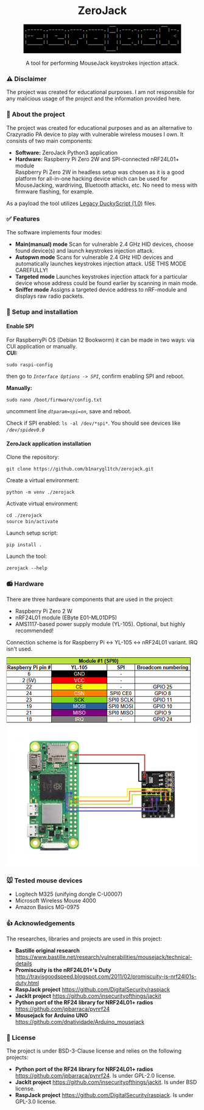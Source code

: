 <div align="center">
  <h1>ZeroJack</h1>
  <img src="https://raw.githubusercontent.com/b1narygl1tch/zerojack/refs/heads/main/images/Banner.png" alt="banner">
  <p>A tool for performing MouseJack keystrokes injection attack.</p>
</div>

### :warning: Disclaimer
The project was created for educational purposes. I am not responsible for any malicious usage of the project and the information provided here.

### :space_invader: About the project
The project was created for educational purposes and as an alternative to Crazyradio PA device to play with vulnerable wireless mouses I own.
It consists of two main components:
* **Software:** ZeroJack Python3 application
* **Hardware:** Raspberry Pi Zero 2W and SPI-connected nRF24L01+ module  
Raspberry Pi Zero 2W in headless setup was chosen as it is a good platform for all-in-one hacking device which can be used for MouseJacking, wardriving, Bluetooth attacks, etc.
No need to mess with firmware flashing, for example.
  
As a payload the tool utilizes [Legacy DuckyScript (1.0)](https://github.com/hak5/usbrubberducky-payloads?tab=readme-ov-file#legacy-duckyscript-10) files.

### :white_check_mark: Features
The software implements four modes:
* **Main(manual) mode** Scan for vulnerable 2.4 GHz HID devices, choose found device(s) and launch keystrokes injection attack.
* **Autopwn mode** Scans for vulnerable 2.4 GHz HID devices and automatically launches keystrokes injection attack. USE THIS MODE CAREFULLY!
* **Targeted mode** Launches keystrokes injection attack for a particular device whose address could be found earlier by scanning in main mode.
* **Sniffer mode** Assigns a targeted device address to nRF-module and displays raw radio packets.

### :floppy_disk: Setup and installation
#### Enable SPI 
For RaspberryPi OS (Debian 12 Bookworm) it can be made in two ways: via CUI application or manually.  
**CUI:**
```
sudo raspi-config
```
then go to _```Interface Options -> SPI```_, confirm enabling SPI and reboot.  

**Manually:**
```
sudo nano /boot/firmware/config.txt
```
uncomment line _```dtparam=spi=on```_, save and reboot.

Check if SPI enabled: ```ls -al /dev/*spi*```. You should see devices like _```/dev/spidev0.0```_  
  
#### ZeroJack application installation
Clone the repository:
```
git clone https://github.com/b1narygl1tch/zerojack.git
```
Create a virtual environment:
```
python -m venv ./zerojack
```
Activate virtual environment:
```
cd ./zerojack
source bin/activate
```
Launch setup script:
```
pip install .
```
Launch the tool:
```
zerojack --help
```

### :radio: Hardware
There are three hardware components that are used in the project:
* Raspberry Pi Zero 2 W
* nRF24L01 module (EByte E01-ML01DP5)
* AMS1117-based power supply module (YL-105). Optional, but highly recommended!  

Connection scheme is for Raspberry Pi <-> YL-105 <-> nRF24L01 variant. IRQ isn't used.  

![](./images/Pinout.png)
![](./images/ConnectionScheme.png)

### :mouse: Tested mouse devices
* Logitech M325 (unifying dongle C-U0007)
* Microsoft Wireless Mouse 4000
* Amazon Basics MG-0975

### :thumbsup: Acknowledgements
The researches, libraries and projects are used in this project:
* **Bastille original research** https://www.bastille.net/research/vulnerabilities/mousejack/technical-details
* **Promiscuity is the nRF24L01+'s Duty** http://travisgoodspeed.blogspot.com/2011/02/promiscuity-is-nrf24l01s-duty.html
* **RaspJack project** https://github.com/DigitalSecurity/raspjack
* **JackIt project** https://github.com/insecurityofthings/jackit
* **Python port of the RF24 library for NRF24L01+ radios** https://github.com/jpbarraca/pynrf24
* **Mousejack for Arduino UNO** https://github.com/dnatividade/Arduino_mousejack

### :scroll: License
The project is under BSD-3-Clause license and relies on the following projects:
* **Python port of the RF24 library for NRF24L01+ radios** https://github.com/jpbarraca/pynrf24. Is under GPL-2.0 license.
* **JackIt project** https://github.com/insecurityofthings/jackit. Is under BSD license.
* **RaspJack project** https://github.com/DigitalSecurity/raspjack. Is under GPL-3.0 license.
